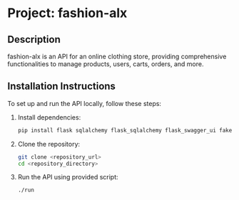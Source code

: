# Project: fashion-alx

## Description
fashion-alx is an API for an online clothing store, providing comprehensive functionalities to manage products, users, carts, orders, and more.

## Installation Instructions
To set up and run the API locally, follow these steps:
1. Install dependencies:
   ```bash
   pip install flask sqlalchemy flask_sqlalchemy flask_swagger_ui faker mysqlclient

2. Clone the repository:
    ```bash
    git clone <repository_url>
    cd <repository_directory>

3. Run the API using provided script:
    ```bash
    ./run
